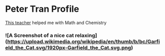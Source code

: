 # Peter Tran Profile
[This teacher](https://www.youtube.com/@TheOrganicChemistryTutor/playlists) helped me with Math and Chemistry 

### ![A Screenshot of a nice cat relaxing] (https://upload.wikimedia.org/wikipedia/en/thumb/b/bc/Garfield_the_Cat.svg/1920px-Garfield_the_Cat.svg.png)
